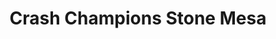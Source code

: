 ---
title: "Crash Champions Stone Mesa"
url: /colorado-springs/crash-champions-stone-mesa/
shop: car repair
---